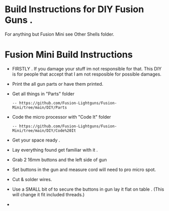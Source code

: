 # Build Instructions for DIY Fusion Guns .

For anything but Fusion Mini see Other Shells folder.

# Fusion Mini Build Instructions

  - FIRSTLY . If you damage your stuff im not responsible for that. This DIY is for people that accept that I am not resposible for possible damages. 

  - Print the all gun parts or have them printed. 

  - Get all things in "Parts" folder 

        -- https://github.com/Fusion-Lightguns/Fusion-Mini/tree/main/DIY/Parts

  - Code the micro processor with "Code It" folder 

        -- https://github.com/Fusion-Lightguns/Fusion-Mini/tree/main/DIY/Code%20It

  - Get your space ready . 

  - Lay everything found get familiar with it . 

  - Grab 2 16mm buttons and the left side of gun 

  - Set buttons in the gun and measure cord will need to pro micro spot. 

  - Cut &  solder wires. 

  - Use a SMALL bit of to secure the buttons in gun lay it flat on table . (This will change it fit included threads.)

  - 
